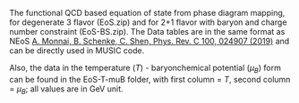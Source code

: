 The functional QCD based equation of state from phase diagram mapping, for degenerate 3 flavor (EoS.zip) and for 2+1 flavor with baryon and charge number constraint (EoS-BS.zip).
The Data tables are in the same format as NEoS [A. Monnai, B. Schenke, C. Shen, Phys. Rev. C 100, 024907 (2019)](https://doi.org/10.1103/PhysRevC.100.024907) and can be directly used in MUSIC code.

Also, the data in the temperature ($`T`$) - baryonchemical potential ($`\mu_B`$) form can be found in the EoS-T-muB folder, with first column = $`T`$, second column = $`\mu_B`$; all values are in GeV unit.
